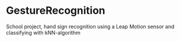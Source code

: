 GestureRecognition
==================
School project, hand sign recognition using a Leap Motion sensor and classifying with kNN-algorithm
